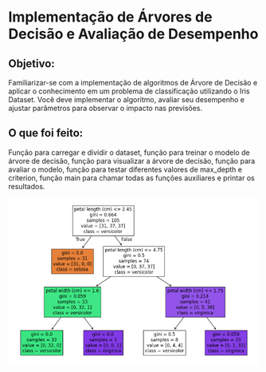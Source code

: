# Implementação de Árvores de Decisão e Avaliação de Desempenho
## Objetivo:
Familiarizar-se com a implementação de algoritmos de Árvore de Decisão e aplicar o
conhecimento em um problema de classificação utilizando o Iris Dataset. Você deve
implementar o algoritmo, avaliar seu desempenho e ajustar parâmetros para observar o
impacto nas previsões.

## O que foi feito:
Função para carregar e dividir o dataset, função para treinar o modelo de árvore de decisão, função para visualizar a árvore de decisão, função para avaliar o modelo, função para testar diferentes valores de max_depth e criterion, função main para chamar todas as funções auxiliares e printar os resultados.

![Imagem resultado](imagem.png)

